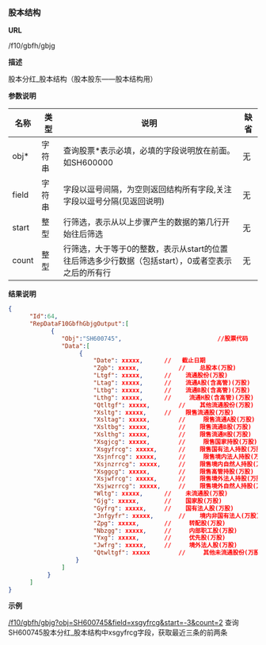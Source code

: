 
### 股本结构

**URL**

/f10/gbfh/gbjg

**描述**

股本分红_股本结构（股本股东——股本结构用）

**参数说明**

|名称|类型|说明|缺省|
| -------- | -------- | -------- | -------- |
|obj\*|字符串|查询股票\*表示必填，必填的字段说明放在前面。如SH600000|无|
|field|字符串|字段以逗号间隔，为空则返回结构所有字段,关注字段以逗号分隔(见返回说明)|无|
|start|整型|行筛选，表示从以上步骤产生的数据的第几行开始往后筛选|无|
|count|整型|行筛选，大于等于0的整数，表示从start的位置往后筛选多少行数据（包括start），0或者空表示之后的所有行|无|


**结果说明**

```json
{
      "Id":64,
      "RepDataF10GbfhGbjgOutput":[
            {
               "Obj":"SH600745",                           //股票代码
               "Data":[
                    {
						"Date": xxxxx,		// 	 截止日期
						"Zgb": xxxxx,		    // 	  总股本(万股)             
						"Ltgf": xxxxx,		// 	  流通股份(万股) 
						"Ltag": xxxxx,		// 	  流通A股(含高管)(万股)
						"Ltbg": xxxxx,		// 	  流通B股(含高管)(万股)
						"Lthg": xxxxx,		// 	   流通H股(含高管)(万股) 
						"Qtltgf": xxxxx,		// 	  其他流通股份(万股) 
						"Xsltg": xxxxx,		// 	  限售流通股(万股) 
						"Xsltag": xxxxx,		// 	   限售流通A股(万股) 
						"Xsltbg": xxxxx,		// 	  限售流通B股(万股) 
						"Xslthg": xxxxx,		// 	  限售流通H股(万股) 
						"Xsgjcg": xxxxx,		// 	   限售国家持股(万股) 
						"Xsgyfrcg": xxxxx,		// 	  限售国有法人持股(万股)
						"Xsjnfrcg": xxxxx,		// 	   限售境内法人持股(万股) 
						"Xsjnzrrcg": xxxxx,		// 	  限售境内自然人持股(万股)
						"Xsggcg": xxxxx,		// 	  限售高管持股(万股) 
						"Xsjwfrcg": xxxxx,		// 	  限售境外法人持股(万股) 
						"Xsjwzrrcg": xxxxx,		// 	  限售境外自然人持股(万股) 
						"Wltg": xxxxx,		// 	  未流通股(万股) 
						"Gjg": xxxxx,		// 	  国家股(万股) 
						"Gyfrg": xxxxx,		// 	  国有法人股(万股) 
						"Jnfgyfr": xxxxx,		// 	  境内非国有法人(万股) 
						"Zpg": xxxxx,		// 	   转配股(万股) 
						"Nbzgg": xxxxx,		// 	   内部职工股(万股) 
						"Yxg": xxxxx,		// 	   优先股(万股) 
						"Jwfrg": xxxxx,		// 	   境外法人股(万股) 
						"Qtwltgf": xxxxx		// 	   其他未流通股份(万股)
                   }
               ]
           }
      ]
}
```

**示例**

[/f10/gbfh/gbjg?obj=SH600745&field=xsgyfrcg&start=-3&count=2]($APIHOST$/f10/gbfh/gbjg?obj=SH600745&field=xsgyfrcg&start=-3&count=2)
查询SH600745股本分红_股本结构中xsgyfrcg字段，获取最近三条的前两条

